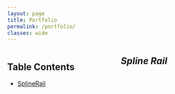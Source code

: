```yaml
---
layout: page
title: Portfolio
permalink: /portfolio/
classes: wide
---
```


<style type="text/css">
.wrapper {
  max-width: 90%;
}
.column1 {
  width: 25%;
  margin-right: 75%;
  position: fixed;
}
  
.column2 {
  width: 75%;
  margin-left: 25%;
}
</style>

<div class="column1">
<h2>Table Contents</h2>
<ul>
  <li><a href="splinerail">SplineRail</a></li>
</ul>  
</div>

<div class="column2">
<p align=middle>
  <h2 id="splinerail" align=middle><i>Spline Rail</i></h2>
</p>

<pre>
<code>
<object data="https://raw.githubusercontent.com/Clayton-Toste/Clayton-Toste.github.io/master/splinerail.cs"> </object>
</code>
</pre>
</div>

